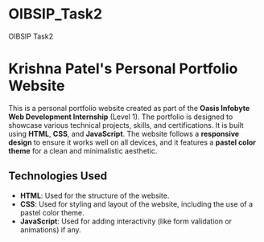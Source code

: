 # OIBSIP_Task2
OIBSIP Task2
# Krishna Patel's Personal Portfolio Website

This is a personal portfolio website created as part of the **Oasis Infobyte Web Development Internship** (Level 1). The portfolio is designed to showcase various technical projects, skills, and certifications. It is built using **HTML**, **CSS**, and **JavaScript**. The website follows a **responsive design** to ensure it works well on all devices, and it features a **pastel color theme** for a clean and minimalistic aesthetic.


## Technologies Used

- **HTML**: Used for the structure of the website.
- **CSS**: Used for styling and layout of the website, including the use of a pastel color theme.
- **JavaScript**: Used for adding interactivity (like form validation or animations) if any.


